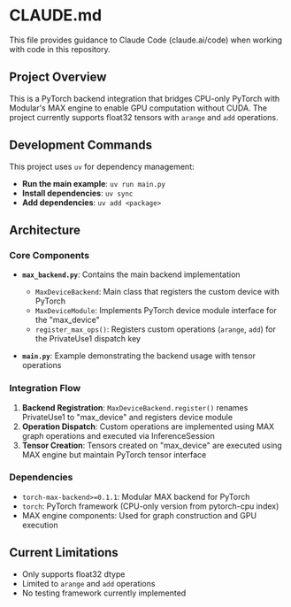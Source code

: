 # CLAUDE.md

This file provides guidance to Claude Code (claude.ai/code) when working with code in this repository.

## Project Overview

This is a PyTorch backend integration that bridges CPU-only PyTorch with Modular's MAX engine to enable GPU computation without CUDA. The project currently supports float32 tensors with `arange` and `add` operations.

## Development Commands

This project uses `uv` for dependency management:

- **Run the main example**: `uv run main.py`
- **Install dependencies**: `uv sync`
- **Add dependencies**: `uv add <package>`

## Architecture

### Core Components

- **`max_backend.py`**: Contains the main backend implementation
  - `MaxDeviceBackend`: Main class that registers the custom device with PyTorch
  - `MaxDeviceModule`: Implements PyTorch device module interface for the "max_device"
  - `register_max_ops()`: Registers custom operations (`arange`, `add`) for the PrivateUse1 dispatch key

- **`main.py`**: Example demonstrating the backend usage with tensor operations

### Integration Flow

1. **Backend Registration**: `MaxDeviceBackend.register()` renames PrivateUse1 to "max_device" and registers device module
2. **Operation Dispatch**: Custom operations are implemented using MAX graph operations and executed via InferenceSession
3. **Tensor Creation**: Tensors created on "max_device" are executed using MAX engine but maintain PyTorch tensor interface

### Dependencies

- `torch-max-backend>=0.1.1`: Modular MAX backend for PyTorch
- `torch`: PyTorch framework (CPU-only version from pytorch-cpu index)
- MAX engine components: Used for graph construction and GPU execution

## Current Limitations

- Only supports float32 dtype
- Limited to `arange` and `add` operations
- No testing framework currently implemented